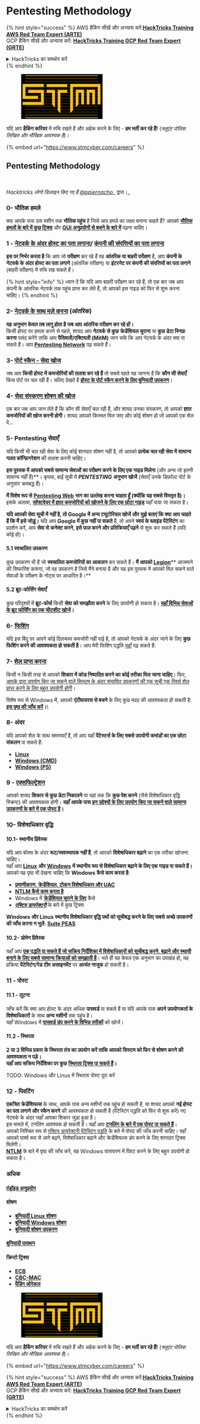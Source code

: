 # Pentesting Methodology

{% hint style="success" %}
AWS हैकिंग सीखें और अभ्यास करें:<img src="../.gitbook/assets/arte.png" alt="" data-size="line">[**HackTricks Training AWS Red Team Expert (ARTE)**](https://training.hacktricks.xyz/courses/arte)<img src="../.gitbook/assets/arte.png" alt="" data-size="line">\
GCP हैकिंग सीखें और अभ्यास करें: <img src="../.gitbook/assets/grte.png" alt="" data-size="line">[**HackTricks Training GCP Red Team Expert (GRTE)**<img src="../.gitbook/assets/grte.png" alt="" data-size="line">](https://training.hacktricks.xyz/courses/grte)

<details>

<summary>HackTricks का समर्थन करें</summary>

* [**सदस्यता योजनाएँ**](https://github.com/sponsors/carlospolop) देखें!
* **हमारे साथ जुड़ें** 💬 [**Discord समूह**](https://discord.gg/hRep4RUj7f) या [**टेलीग्राम समूह**](https://t.me/peass) या **हमें** **Twitter** 🐦 [**@hacktricks\_live**](https://twitter.com/hacktricks\_live)** पर फॉलो करें।**
* **हैकिंग ट्रिक्स साझा करें और** [**HackTricks**](https://github.com/carlospolop/hacktricks) और [**HackTricks Cloud**](https://github.com/carlospolop/hacktricks-cloud) गिटहब रिपोजिटरी में PR सबमिट करें।

</details>
{% endhint %}

<figure><img src="../.gitbook/assets/image (1) (1) (1) (1) (1) (1) (1) (1).png" alt=""><figcaption></figcaption></figure>

यदि आप **हैकिंग करियर** में रुचि रखते हैं और अहेक करने के लिए - **हम भर्ती कर रहे हैं!** (_फ्लूएंट पोलिश लिखित और मौखिक आवश्यक है_)।

{% embed url="https://www.stmcyber.com/careers" %}

## Pentesting Methodology

<figure><img src="../.gitbook/assets/HACKTRICKS-logo.svg" alt=""><figcaption></figcaption></figure>

_Hacktricks लोगो डिज़ाइन किए गए हैं_ [_@ppiernacho_](https://www.instagram.com/ppieranacho/)_ द्वारा।_

### 0- भौतिक हमले

क्या आपके पास उस मशीन तक **भौतिक पहुंच** है जिसे आप हमले का लक्ष्य बनाना चाहते हैं? आपको [**भौतिक हमलों के बारे में कुछ ट्रिक्स**](../hardware-physical-access/physical-attacks.md) और [**GUI अनुप्रयोगों से बचने के बारे में**](../hardware-physical-access/escaping-from-gui-applications.md) पढ़ना चाहिए।

### 1 - [नेटवर्क के अंदर होस्ट का पता लगाना](pentesting-network/#discovering-hosts)/ [कंपनी की संपत्तियों का पता लगाना](external-recon-methodology/)

**इस पर निर्भर करता है** कि आप जो **परीक्षण** कर रहे हैं वह **आंतरिक या बाहरी परीक्षण** है, आप **कंपनी के नेटवर्क के अंदर होस्ट का पता लगाने** (आंतरिक परीक्षण) या **इंटरनेट पर कंपनी की संपत्तियों का पता लगाने** (बाहरी परीक्षण) में रुचि रख सकते हैं।

{% hint style="info" %}
ध्यान दें कि यदि आप बाहरी परीक्षण कर रहे हैं, तो एक बार जब आप कंपनी के आंतरिक नेटवर्क तक पहुंच प्राप्त कर लेते हैं, तो आपको इस गाइड को फिर से शुरू करना चाहिए।
{% endhint %}

### **2-** [**नेटवर्क के साथ मज़े करना**](pentesting-network/) **(आंतरिक)**

**यह अनुभाग केवल तब लागू होता है जब आप आंतरिक परीक्षण कर रहे हों।**\
किसी होस्ट पर हमला करने से पहले, शायद आप **नेटवर्क से कुछ क्रेडेंशियल चुराना** या **कुछ डेटा स्निफ़ करना** पसंद करेंगे ताकि आप **पैसिवली/एक्टिवली (MitM)** जान सकें कि आप नेटवर्क के अंदर क्या पा सकते हैं। आप [**Pentesting Network**](pentesting-network/#sniffing) पढ़ सकते हैं।

### 3- [पोर्ट स्कैन - सेवा खोज](pentesting-network/#scanning-hosts)

जब आप **किसी होस्ट में कमजोरियों की तलाश कर रहे हैं** तो सबसे पहले यह जानना है कि **कौन सी सेवाएँ** किस पोर्ट पर चल रही हैं। चलिए देखते हैं [**होस्ट के पोर्ट स्कैन करने के लिए बुनियादी उपकरण**](pentesting-network/#scanning-hosts)।

### **4-** [सेवा संस्करण शोषण की खोज](search-exploits.md)

एक बार जब आप जान लेते हैं कि कौन सी सेवाएँ चल रही हैं, और शायद उनका संस्करण, तो आपको **ज्ञात कमजोरियों की खोज करनी होगी**। शायद आपको किस्मत मिल जाए और कोई शोषण हो जो आपको एक शेल दे...

### **5-** Pentesting सेवाएँ

यदि किसी भी चल रही सेवा के लिए कोई शानदार शोषण नहीं है, तो आपको **प्रत्येक चल रही सेवा में सामान्य गलत कॉन्फ़िगरेशन** की तलाश करनी चाहिए।

**इस पुस्तक में आपको सबसे सामान्य सेवाओं का परीक्षण करने के लिए एक गाइड मिलेगा** (और अन्य जो इतनी सामान्य नहीं हैं)**। कृपया, बाईं सूची में _**PENTESTING**_ **अनुभाग खोजें** (सेवाएँ उनके डिफ़ॉल्ट पोर्ट के अनुसार क्रमबद्ध हैं)।

**मैं विशेष रूप से** [**Pentesting Web**](../network-services-pentesting/pentesting-web/) **भाग का उल्लेख करना चाहता हूँ (क्योंकि यह सबसे विस्तृत है)।**\
इसके अलावा, [**सॉफ़्टवेयर में ज्ञात कमजोरियों को खोजने के लिए एक छोटा गाइड**](search-exploits.md) यहाँ पाया जा सकता है।

**यदि आपकी सेवा सूची में नहीं है, तो Google में अन्य ट्यूटोरियल खोजें और** **मुझे बताएं कि क्या आप चाहते हैं कि मैं इसे जोड़ूं।** यदि आप **Google में कुछ नहीं पा सकते** हैं, तो अपने **स्वयं के ब्लाइंड पेंटेस्टिंग** का प्रदर्शन करें, आप **सेवा से कनेक्ट करने, इसे फज़ करने और प्रतिक्रियाएँ पढ़ने** से शुरू कर सकते हैं (यदि कोई हो)।

#### 5.1 स्वचालित उपकरण

कुछ उपकरण भी हैं जो **स्वचालित कमजोरियों का आकलन** कर सकते हैं। **मैं आपको** [**Legion**](https://github.com/carlospolop/legion)** आजमाने की सिफारिश करूंगा, जो वह उपकरण है जिसे मैंने बनाया है और यह इस पुस्तक में आपको मिल सकने वाले सेवाओं के परीक्षण के नोट्स पर आधारित है।**

#### **5.2 ब्रूट-फोर्सिंग सेवाएँ**

कुछ परिदृश्यों में **ब्रूट-फोर्स** किसी **सेवा को समझौता करने** के लिए उपयोगी हो सकता है। [**यहाँ विभिन्न सेवाओं के ब्रूट फोर्सिंग का एक चीटशीट खोजें**](brute-force.md)**।**

### 6- [फिशिंग](phishing-methodology/)

यदि इस बिंदु पर आपने कोई दिलचस्प कमजोरी नहीं पाई है, तो आपको नेटवर्क के अंदर जाने के लिए **कुछ फिशिंग करने की आवश्यकता हो सकती है**। आप मेरी फिशिंग पद्धति [यहाँ](phishing-methodology/) पढ़ सकते हैं:

### **7-** [**शेल प्राप्त करना**](reverse-shells/)

किसी न किसी तरह से आपको **शिकार में कोड निष्पादित करने का कोई तरीका मिल जाना चाहिए**। फिर, [आपके द्वारा उपयोग किए जा सकने वाले सिस्टम के अंदर संभावित उपकरणों की एक सूची एक रिवर्स शेल प्राप्त करने के लिए बहुत उपयोगी होगी](reverse-shells/)।

विशेष रूप से Windows में, आपको **एंटीवायरस से बचने** के लिए कुछ मदद की आवश्यकता हो सकती है: [**इस पृष्ठ की जाँच करें**](../windows-hardening/av-bypass.md)**।**\\

### 8- अंदर

यदि आपको शेल के साथ समस्याएँ हैं, तो आप यहाँ **पेंटेस्टर्स के लिए सबसे उपयोगी कमांडों का एक छोटा संकलन** पा सकते हैं:

* [**Linux**](../linux-hardening/useful-linux-commands.md)
* [**Windows (CMD)**](../windows-hardening/basic-cmd-for-pentesters.md)
* [**Windows (PS)**](../windows-hardening/basic-powershell-for-pentesters/)

### **9 -** [**एक्सफिल्ट्रेशन**](exfiltration.md)

आपको शायद **शिकार से कुछ डेटा निकालने** या यहां तक कि **कुछ पेश करने** (जैसे विशेषाधिकार वृद्धि स्क्रिप्ट) की आवश्यकता होगी। **यहाँ आपके पास** [**इन उद्देश्यों के लिए उपयोग किए जा सकने वाले सामान्य उपकरणों के बारे में एक पोस्ट है**](exfiltration.md)**।**

### **10- विशेषाधिकार वृद्धि**

#### **10.1- स्थानीय प्रिवेस्क**

यदि आप बॉक्स के अंदर **रूट/व्यवस्थापक नहीं हैं**, तो आपको **विशेषाधिकार बढ़ाने** का एक तरीका खोजना चाहिए।\
यहाँ आप [**Linux**](../linux-hardening/privilege-escalation/) **और** [**Windows**](../windows-hardening/windows-local-privilege-escalation/) **में स्थानीय रूप से विशेषाधिकार बढ़ाने के लिए एक गाइड पा सकते हैं।**\
आपको यह पृष्ठ भी देखना चाहिए कि **Windows कैसे काम करता है**:

* [**प्रमाणीकरण, क्रेडेंशियल, टोकन विशेषाधिकार और UAC**](../windows-hardening/authentication-credentials-uac-and-efs/)
* [**NTLM कैसे काम करता है**](../windows-hardening/ntlm/)
* Windows में [**क्रेडेंशियल चुराने के लिए**](https://github.com/carlospolop/hacktricks/blob/master/generic-methodologies-and-resources/broken-reference/README.md) कैसे
* [_**एक्टिव डायरेक्टरी**_](../windows-hardening/active-directory-methodology/) के बारे में कुछ ट्रिक्स

**Windows और Linux स्थानीय विशेषाधिकार वृद्धि पथों को सूचीबद्ध करने के लिए सबसे अच्छे उपकरणों की जाँच करना न भूलें:** [**Suite PEAS**](https://github.com/carlospolop/privilege-escalation-awesome-scripts-suite)

#### **10.2- डोमेन प्रिवेस्क**

यहाँ आप [**एक पद्धति पा सकते हैं जो सक्रिय निर्देशिका में विशेषाधिकारों को सूचीबद्ध करने, बढ़ाने और स्थायी बनाने के लिए सबसे सामान्य क्रियाओं को समझाती है**](../windows-hardening/active-directory-methodology/)। भले ही यह केवल एक अनुभाग का उपखंड हो, यह प्रक्रिया **पेंटेस्टिंग/रेड टीम असाइनमेंट** पर **अत्यंत नाजुक** हो सकती है।

### 11 - पोस्ट

#### **11**.1 - लूटना

जाँच करें कि क्या आप होस्ट के अंदर अधिक **पासवर्ड** पा सकते हैं या यदि आपके पास **अपने उपयोगकर्ता के विशेषाधिकारों** के साथ **अन्य मशीनों** तक पहुंच है।\
यहाँ Windows में [**पासवर्ड डंप करने के विभिन्न तरीकों**](https://github.com/carlospolop/hacktricks/blob/master/generic-methodologies-and-resources/broken-reference/README.md) को खोजें।

#### 11.2 - स्थिरता

**2 या 3 विभिन्न प्रकार के स्थिरता तंत्र का उपयोग करें ताकि आपको सिस्टम को फिर से शोषण करने की आवश्यकता न पड़े।**\
**यहाँ आप सक्रिय निर्देशिका पर कुछ** [**स्थिरता ट्रिक्स पा सकते हैं**](../windows-hardening/active-directory-methodology/#persistence)**।**

TODO: Windows और Linux में स्थिरता पोस्ट पूरा करें

### 12 - पिवटिंग

**एकत्रित क्रेडेंशियल्स** के साथ, आपके पास अन्य मशीनों तक पहुंच हो सकती है, या शायद आपको **नई होस्ट का पता लगाने और स्कैन करने** की आवश्यकता हो सकती है (पेंटेस्टिंग पद्धति को फिर से शुरू करें) नए नेटवर्क के अंदर जहाँ आपका शिकार जुड़ा हुआ है।\
इस मामले में, टनलिंग आवश्यक हो सकती है। यहाँ आप [**टनलिंग के बारे में एक पोस्ट पा सकते हैं**](tunneling-and-port-forwarding.md)।\
आपको निश्चित रूप से [एक्टिव डायरेक्टरी पेंटेस्टिंग पद्धति](../windows-hardening/active-directory-methodology/) के बारे में पोस्ट की जाँच करनी चाहिए। वहाँ आपको पार्श्व रूप से आगे बढ़ने, विशेषाधिकार बढ़ाने और क्रेडेंशियल्स डंप करने के लिए शानदार ट्रिक्स मिलेंगी।\
[**NTLM**](../windows-hardening/ntlm/) के बारे में पृष्ठ की जाँच करें, यह Windows वातावरण में पिवट करने के लिए बहुत उपयोगी हो सकता है।

### अधिक

#### [एंड्रॉइड अनुप्रयोग](../mobile-pentesting/android-app-pentesting/)

#### **शोषण**

* [**बुनियादी Linux शोषण**](broken-reference/)
* [**बुनियादी Windows शोषण**](../binary-exploitation/windows-exploiting-basic-guide-oscp-lvl.md)
* [**बुनियादी शोषण उपकरण**](../binary-exploitation/basic-stack-binary-exploitation-methodology/tools/)

#### [**बुनियादी पायथन**](python/)

#### **क्रिप्टो ट्रिक्स**

* [**ECB**](../crypto-and-stego/electronic-code-book-ecb.md)
* [**CBC-MAC**](../crypto-and-stego/cipher-block-chaining-cbc-mac-priv.md)
* [**पैडिंग ओरेकल**](../crypto-and-stego/padding-oracle-priv.md)

<figure><img src="../.gitbook/assets/image (1) (1) (1) (1) (1) (1) (1) (1).png" alt=""><figcaption></figcaption></figure>

यदि आप **हैकिंग करियर** में रुचि रखते हैं और अहेक करने के लिए - **हम भर्ती कर रहे हैं!** (_फ्लूएंट पोलिश लिखित और मौखिक आवश्यक है_)।

{% embed url="https://www.stmcyber.com/careers" %}

{% hint style="success" %}
AWS हैकिंग सीखें और अभ्यास करें:<img src="../.gitbook/assets/arte.png" alt="" data-size="line">[**HackTricks Training AWS Red Team Expert (ARTE)**](https://training.hacktricks.xyz/courses/arte)<img src="../.gitbook/assets/arte.png" alt="" data-size="line">\
GCP हैकिंग सीखें और अभ्यास करें: <img src="../.gitbook/assets/grte.png" alt="" data-size="line">[**HackTricks Training GCP Red Team Expert (GRTE)**<img src="../.gitbook/assets/grte.png" alt="" data-size="line">](https://training.hacktricks.xyz/courses/grte)

<details>

<summary>HackTricks का समर्थन करें</summary>

* [**सदस्यता योजनाएँ**](https://github.com/sponsors/carlospolop) देखें!
* **हमारे साथ जुड़ें** 💬 [**Discord समूह**](https://discord.gg/hRep4RUj7f) या [**टेलीग्राम समूह**](https://t.me/peass) या **हमें** **Twitter** 🐦 [**@hacktricks\_live**](https://twitter.com/hacktricks\_live)** पर फॉलो करें।**
* **हैकिंग ट्रिक्स साझा करें और** [**HackTricks**](https://github.com/carlospolop/hacktricks) और [**HackTricks Cloud**](https://github.com/carlospolop/hacktricks-cloud) गिटहब रिपोजिटरी में PR सबमिट करें।

</details>
{% endhint %}
